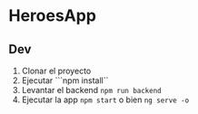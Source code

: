 # HeroesApp

## Dev

1. Clonar el proyecto
2. Ejecutar ```npm install``
3. Levantar el backend ``npm run backend``
4. Ejecutar la app ``npm start`` o bien ``ng serve -o``
